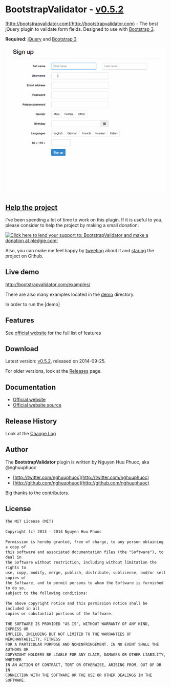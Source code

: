 # BootstrapValidator - [v0.5.2](http://bootstrapvalidator.com/getting-started/#download)

[http://bootstrapvalidator.com](http://bootstrapvalidator.com) - The best jQuery plugin to validate form fields. Designed to use with [Bootstrap 3](http://getbootstrap.com).

__Required__: [jQuery](http://jquery.com/) and [Bootstrap 3](http://getbootstrap.com/)

![Screenshot](screenshots/demo.gif)

## [Help the project](https://pledgie.com/campaigns/24885)

I've been spending a lot of time to work on this plugin. If it is useful to you, please consider to help the project by making a small donation:

<a href="https://pledgie.com/campaigns/24885"><img alt="Click here to lend your support to: BootstrapValidator and make a donation at pledgie.com!" src="https://pledgie.com/campaigns/24885.png?skin_name=chrome" border="0" /></a>

Also, you can make me feel happy by [tweeting](https://twitter.com/intent/tweet?hashtags=javascript,jquery,twbootstrap&original_referer=http://github.com/nghuuphuoc/bootstrapvalidator&text=BootstrapValidator%20is%20the%20best%20jQuery%20plugin%20to%20validate%20form%20fields&url=http://bootstrapvalidator.com) about it and [staring](https://github.com/nghuuphuoc/bootstrapvalidator/stargazers) the project on Github.

## Live demo

http://bootstrapvalidator.com/examples/

There are also many examples located in the [demo](demo) directory.

In order to run the [demo]

## Features

See [official website](http://bootstrapvalidator.com) for the full list of features

## Download

Latest version: [v0.5.2](http://bootstrapvalidator.com/getting-started/#download), released on 2014-09-25.

For older versions, look at the [Releases](https://github.com/nghuuphuoc/bootstrapvalidator/releases) page.

## Documentation

* [Official website](http://bootstrapvalidator.com)
* [Official website source](https://github.com/nghuuphuoc/bootstrapvalidator/tree/docs)

## Release History

Look at the [Change Log](CHANGELOG.md)

## Author

The __BootstrapValidator__ plugin is written by Nguyen Huu Phuoc, aka @nghuuphuoc

* [http://twitter.com/nghuuphuoc](http://twitter.com/nghuuphuoc)
* [http://github.com/nghuuphuoc](http://github.com/nghuuphuoc)

Big thanks to the [contributors](CONTRIBUTORS.md).

## License

```
The MIT License (MIT)

Copyright (c) 2013 - 2014 Nguyen Huu Phuoc

Permission is hereby granted, free of charge, to any person obtaining a copy of
this software and associated documentation files (the "Software"), to deal in
the Software without restriction, including without limitation the rights to
use, copy, modify, merge, publish, distribute, sublicense, and/or sell copies of
the Software, and to permit persons to whom the Software is furnished to do so,
subject to the following conditions:

The above copyright notice and this permission notice shall be included in all
copies or substantial portions of the Software.

THE SOFTWARE IS PROVIDED "AS IS", WITHOUT WARRANTY OF ANY KIND, EXPRESS OR
IMPLIED, INCLUDING BUT NOT LIMITED TO THE WARRANTIES OF MERCHANTABILITY, FITNESS
FOR A PARTICULAR PURPOSE AND NONINFRINGEMENT. IN NO EVENT SHALL THE AUTHORS OR
COPYRIGHT HOLDERS BE LIABLE FOR ANY CLAIM, DAMAGES OR OTHER LIABILITY, WHETHER
IN AN ACTION OF CONTRACT, TORT OR OTHERWISE, ARISING FROM, OUT OF OR IN
CONNECTION WITH THE SOFTWARE OR THE USE OR OTHER DEALINGS IN THE SOFTWARE.
```
